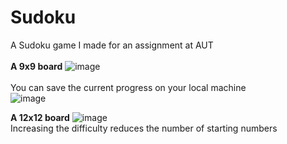 # Sudoku
 
A Sudoku game I made for an assignment at AUT<br>
<br>
<b>A 9x9 board</b>
![image](https://user-images.githubusercontent.com/12677108/118416829-9c4ddc80-b705-11eb-9051-70adfbf52ac0.png)
<br><br>
You can save the current progress on your local machine<br>
![image](https://user-images.githubusercontent.com/12677108/118416900-e33bd200-b705-11eb-917a-a1601b5108bb.png)

<b>A 12x12 board</b>
![image](https://user-images.githubusercontent.com/12677108/118417174-f56a4000-b706-11eb-9a80-eff00352be62.png)
<br> Increasing the difficulty reduces the number of starting numbers
